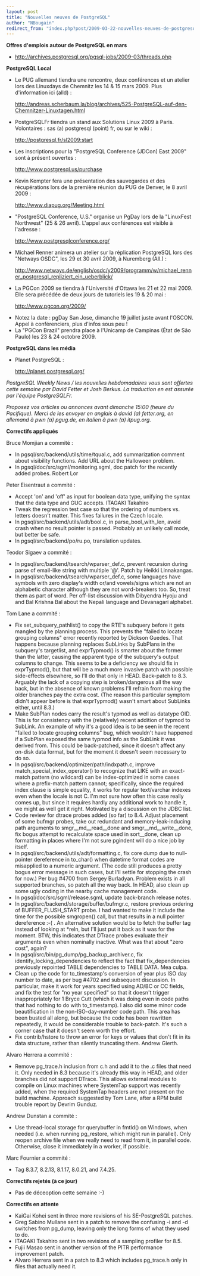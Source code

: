 ```yaml
---
layout: post
title: "Nouvelles neuves de PostgreSQL"
author: "NBougain"
redirect_from: "index.php?post/2009-03-22-nouvelles-neuves-de-postgresql "
---
```




<p><strong>Offres d'emplois autour de PostgreSQL en mars</strong></p>

<ul>

<li><a target="_blank" href="http://archives.postgresql.org/pgsql-jobs/2009-03/threads.php">http://archives.postgresql.org/pgsql-jobs/2009-03/threads.php</a></li>

</ul>

<p><strong>PostgreSQL Local</strong></p>

<ul>

<li>Le PUG allemand tiendra une rencontre, deux conf&eacute;rences et un atelier lors des Linuxdays de Chemnitz les 14 &amp; 15 mars 2009. Plus d'information ici (alld)&nbsp;: 

<a target="_blank" href="http://andreas.scherbaum.la/blog/archives/525-PostgreSQL-auf-den-Chemnitzer-Linuxtagen.html">http://andreas.scherbaum.la/blog/archives/525-PostgreSQL-auf-den-Chemnitzer-Linuxtagen.html</a></li>

<li>PostgreSQLFr tiendra un stand aux Solutions Linux 2009 &agrave; Paris. Volontaires&nbsp;: sas (a) postgresql (point) fr, ou sur le wiki&nbsp;: 

<a target="_blank" href="http://postgresql.fr/sl2009:start">http://postgresql.fr/sl2009:start</a></li>

<li>Les inscriptions pour la "PostgreSQL Conference (JDCon) East 2009" sont &agrave; pr&eacute;sent ouvertes&nbsp;: 

<a target="_blank" href="http://www.postgresql.us/purchase">http://www.postgresql.us/purchase</a></li>

<li>Kevin Kempter fera une pr&eacute;sentation des sauvegardes et des r&eacute;cup&eacute;rations lors de la premi&egrave;re r&eacute;union du PUG de Denver, le 8 avril 2009&nbsp;: 

<a target="_blank" href="http://www.diapug.org/Meeting.html">http://www.diapug.org/Meeting.html</a></li>

<li>"PostgreSQL Conference, U.S." organise un PgDay lors de la "LinuxFest Northwest" (25 &amp; 26 avril). L'appel aux conf&eacute;rences est visible &agrave; l'adresse&nbsp;: 

<a target="_blank" href="http://www.postgresqlconference.org/">http://www.postgresqlconference.org/</a></li>

<li>Michael Renner animera un atelier sur la r&eacute;plication PostgreSQL lors des "Netways OSDC", les 29 et 30 avril 2009, &agrave; Nuremberg (All.)&nbsp;: 

<a target="_blank" href="http://www.netways.de/english/osdc/y2009/programm/w/michael_renner_postgresql_repliziert_ein_ueberblick/">http://www.netways.de/english/osdc/y2009/programm/w/michael_renner_postgresql_repliziert_ein_ueberblick/</a></li>

<li>La PGCon 2009 se tiendra &agrave; l'Universit&eacute; d'Ottawa les 21 et 22 mai 2009. Elle sera pr&eacute;c&eacute;d&eacute;e de deux jours de tutoriels les 19 &amp; 20 mai&nbsp;: 

<a target="_blank" href="http://www.pgcon.org/2009/">http://www.pgcon.org/2009/</a></li>

<li>Notez la date&nbsp;: pgDay San Jose, dimanche 19 juillet juste avant l'OSCON. Appel &agrave; conf&eacute;renciers, plus d'infos sous peu&nbsp;!</li>

<li>La "PGCon Brazil" prendra place &agrave; l'Unicamp de Campinas (&Eacute;tat de S&atilde;o Paulo) les 23 &amp; 24 octobre 2009.</li>

</ul>

<p><strong>PostgreSQL dans les m&eacute;dia</strong></p>

<ul>

<li>Planet PostgreSQL&nbsp;: 

<a target="_blank" href="http://planet.postgresql.org/">http://planet.postgresql.org/</a></li>

</ul>

<p><i>PostgreSQL Weekly News / les nouvelles hebdomadaires vous sont offertes cette semaine par David Fetter et Josh Berkus. La traduction en est assur&eacute;e par l'&eacute;quipe PostgreSQLFr.</i></p>

<p><i>Proposez vos articles ou annonces avant dimanche 15:00 (heure du Pacifique). Merci de les envoyer en anglais &agrave; david (a) fetter.org, en allemand &agrave; pwn (a) pgug.de, en italien &agrave; pwn (a) itpug.org.</i></p>

<p><strong>Correctifs appliqu&eacute;s</strong></p>

<p>Bruce Momjian a commit&eacute;&nbsp;:</p>

<ul>

<li>In pgsql/src/backend/utils/time/tqual.c, add summarization comment about visibility functions. Add URL about the Halloween problem.</li>

<li>In pgsql/doc/src/sgml/monitoring.sgml, doc patch for the recently added probes. Robert Lor</li>

</ul>

<p>Peter Eisentraut a commit&eacute;&nbsp;:</p>

<ul>

<li>Accept 'on' and 'off' as input for boolean data type, unifying the syntax that the data type and GUC accepts. ITAGAKI Takahiro</li>

<li>Tweak the regression test case so that the ordering of numbers vs. letters doesn't matter. This fixes failures in the Czech locale.</li>

<li>In pgsql/src/backend/utils/adt/bool.c, in parse_bool_with_len, avoid crash when no result pointer is passed. Probably an unlikely call mode, but better be safe.</li>

<li>In pgsql/src/backend/po/ru.po, translation updates.</li>

</ul>

<p>Teodor Sigaev a commit&eacute;&nbsp;:</p>

<ul>

<li>In pgsql/src/backend/tsearch/wparser_def.c, prevent recursion during parse of email-like string with multiple '@'. Patch by Heikki Linnakangas.</li>

<li>In pgsql/src/backend/tsearch/wparser_def.c, some languages have symbols with zero display's width or/and vowels/signs which are not an alphabetic character although they are not word-breakers too. So, treat them as part of word. Per off-list discussion with Dibyendra Hyoju and and Bal Krishna Bal about the Nepali language and Devanagari alphabet.</li>

</ul>

<p>Tom Lane a commit&eacute;&nbsp;:</p>

<ul>

<li>Fix set_subquery_pathlist() to copy the RTE's subquery before it gets mangled by the planning process. This prevents the "failed to locate grouping columns" error recently reported by Dickson Guedes. That happens because planning replaces SubLinks by SubPlans in the subquery's targetlist, and exprTypmod() is smarter about the former than the latter, causing the apparent type of the subquery's output columns to change. This seems to be a deficiency we should fix in exprTypmod(), but that will be a much more invasive patch with possible side-effects elsewhere, so I'll do that only in HEAD. Back-patch to 8.3. Arguably the lack of a copying step is broken/dangerous all the way back, but in the absence of known problems I'll refrain from making the older branches pay the extra cost. (The reason this particular symptom didn't appear before is that exprTypmod() wasn't smart about SubLinks either, until 8.3.)</li>

<li>Make SubPlan nodes carry the result's typmod as well as datatype OID. This is for consistency with the (relatively) recent addition of typmod to SubLink. An example of why it's a good idea is to be seen in the recent "failed to locate grouping columns" bug, which wouldn't have happened if a SubPlan exposed the same typmod info as the SubLink it was derived from. This could be back-patched, since it doesn't affect any on-disk data format, but for the moment it doesn't seem necessary to do so.</li>

<li>In pgsql/src/backend/optimizer/path/indxpath.c, improve match_special_index_operator() to recognize that LIKE with an exact-match pattern (no wildcard) can be index-optimized in some cases where a prefix-match pattern cannot; specifically, since the required index clause is simple equality, it works for regular text/varchar indexes even when the locale is not C. I'm not sure how often this case really comes up, but since it requires hardly any additional work to handle it, we might as well get it right. Motivated by a discussion on the JDBC list.</li>

<li>Code review for dtrace probes added (so far) to 8.4. Adjust placement of some bufmgr probes, take out redundant and memory-leak-inducing path arguments to smgr__md__read__done and smgr__md__write__done, fix bogus attempt to recalculate space used in sort__done, clean up formatting in places where I'm not sure pgindent will do a nice job by itself.</li>

<li>In pgsql/src/backend/utils/adt/formatting.c, fix core dump due to null-pointer dereference in to_char() when datetime format codes are misapplied to a numeric argument. (The code still produces a pretty bogus error message in such cases, but I'll settle for stopping the crash for now.) Per bug #4700 from Sergey Burladyan. Problem exists in all supported branches, so patch all the way back. In HEAD, also clean up some ugly coding in the nearby cache management code.</li>

<li>In pgsql/doc/src/sgml/release.sgml, update back-branch release notes.</li>

<li>In pgsql/src/backend/storage/buffer/bufmgr.c, restore previous ordering of BUFFER_FLUSH_START probe. I had wanted to make it include the time for the possible smgropen() call, but that results in a null pointer dereference :-( . An alternative solution would be to fetch the buffer tag instead of looking at *reln, but I'll just put it back as it was for the moment. BTW, this indicates that DTrace probes evaluate their arguments even when nominally inactive. What was that about "zero cost", again?</li>

<li>In pgsql/src/bin/pg_dump/pg_backup_archiver.c, fix identify_locking_dependencies to reflect the fact that fix_dependencies previously repointed TABLE dependencies to TABLE DATA. Mea culpa.</li>

<li>Clean up the code for to_timestamp's conversion of year plus ISO day number to date, as per bug #4702 and subsequent discussion. In particular, make it work for years specified using AD/BC or CC fields, and fix the test for "no year specified" so that it doesn't trigger inappropriately for 1 Bryce Cutt (which it was doing even in code paths that had nothing to do with to_timestamp). I also did some minor code beautification in the non-ISO-day-number code path. This area has been busted all along, but because the code has been rewritten repeatedly, it would be considerable trouble to back-patch. It's such a corner case that it doesn't seem worth the effort.</li>

<li>Fix contrib/hstore to throw an error for keys or values that don't fit in its data structure, rather than silently truncating them. Andrew Gierth.</li>

</ul>

<p>Alvaro Herrera a commit&eacute;&nbsp;:</p>

<ul>

<li>Remove pg_trace.h inclusion from c.h and add it to the .c files that need it. Only needed in 8.3 because it's already this way in HEAD, and older branches did not support DTrace. This allows external modules to compile on Linux machines where SystemTap support was recently added, when the required SystemTap headers are not present on the build machine. Approach suggested by Tom Lane, after a RPM build trouble report by Devrim Gunduz.</li>

</ul>

<p>Andrew Dunstan a commit&eacute;&nbsp;:</p>

<ul>

<li>Use thread-local storage for querybuffer in fmtId() on Windows, when needed (i.e. when running pg_restore, which might run in parallel). Only reopen archive file when we really need to read from it, in parallel code. Otherwise, close it immediately in a worker, if possible.</li>

</ul>

<p>Marc Fournier a commit&eacute;&nbsp;:</p>

<ul>

<li>Tag 8.3.7, 8.2.13, 8.1.17, 8.0.21, and 7.4.25.</li>

</ul>

<p><strong>Correctifs rejet&eacute;s (&agrave; ce jour)</strong></p>

<ul>

<li>Pas de d&eacute;ceoption cette semaine&nbsp;:-)</li>

</ul>

<p><strong>Correctifs en attente</strong></p>

<ul>

<li>KaiGai Kohei sent in three more revisions of his SE-PostgreSQL patches.</li>

<li>Greg Sabino Mullane sent in a patch to remove the confusing -i and -d switches from pg_dump, leaving only the long forms of what they used to do.</li>

<li>ITAGAKI Takahiro sent in two revisions of a sampling profiler for 8.5.</li>

<li>Fujii Masao sent in another version of the PITR performance improvement patch.</li>

<li>Alvaro Herrera sent in a patch to 8.3 which includes pg_trace.h only in files that actually need it.</li>

</ul>